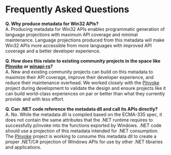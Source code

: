 # Frequently Asked Questions

**Q. Why produce metadata for Win32 APIs?**<br />
A. Producing metadata for Win32 APIs enables programmatic generation of language projections with maximum API coverage and minimal maintenance. Language projections produced from this metadata will make Win32 APIs more accessible from more languages with improved API coverage and a better developer experience.

**Q. How does this relate to existing community projects in the space like [PInvoke](https://github.com/dotnet/pinvoke) or [winapi-rs](https://github.com/retep998/winapi-rs)?**<br />
A. New and existing community projects can build on this metadata to maximize their API coverage, improve their developer experience, and reduce their maintenance overhead. We worked closely with the [PInvoke](https://github.com/dotnet/pinvoke) project during development to validate the design and ensure projects like it can build world-class experiences on par or better than what they currently provide and with less effort.

**Q. Can .NET code reference the metadata dll and call its APIs directly?**<br />
A. No. While the metadata dll is compiled based on the ECMA-335 spec, it does not contain the same attributes that the .NET runtime requires to successfully p/invoke into the  functions exported by Windows. .NET code should use a projection of this metadata intended for .NET consumption. The [PInvoke](https://github.com/dotnet/pinvoke) project is working to consume this metadata dll to create a proper .NET/C# projection of Windows APIs for use by other .NET libraries and applications.

